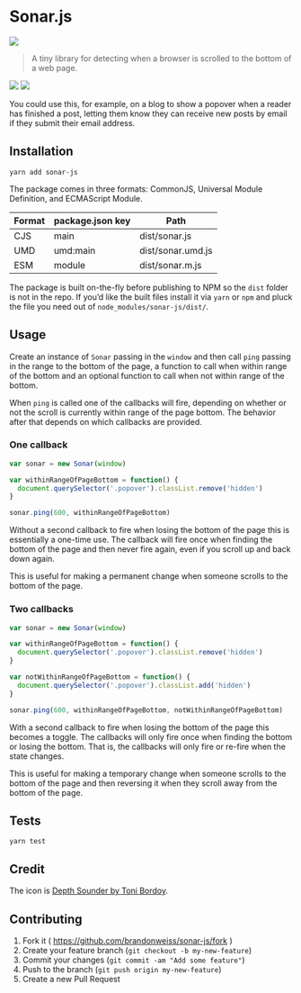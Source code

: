 # Sonar.js

![](https://cloud.githubusercontent.com/assets/4727/22095892/1b8ffeb8-ddcd-11e6-9f50-1116ff201553.png)

> A tiny library for detecting when a browser is scrolled to the bottom of a web page.

[![](https://badgen.net/npm/v/sonar-js?icon=npm)](https://www.npmjs.com/package/sonar-js)
[![](https://badgen.net/david/dep/brandonweiss/sonar-js)](https://david-dm.org/brandonweiss/sonar-js)

You could use this, for example, on a blog to show a popover when a reader has finished a post, letting them know they can receive new posts by email if they submit their email address.

## Installation

`yarn add sonar-js`

The package comes in three formats: CommonJS, Universal Module Definition, and ECMAScript Module.

| Format | package.json key | Path              |
|--------|------------------|-------------------|
| CJS    | main             | dist/sonar.js     |
| UMD    | umd:main         | dist/sonar.umd.js |
| ESM    | module           | dist/sonar.m.js   |

The package is built on-the-fly before publishing to NPM so the `dist` folder is not in the repo. If you’d like the built files install it via `yarn` or `npm` and pluck the file you need out of `node_modules/sonar-js/dist/`.

## Usage

Create an instance of `Sonar` passing in the `window` and then call `ping` passing in the range to the bottom of the page, a function to call when within range of the bottom and an optional function to call when not within range of the bottom.

When `ping` is called one of the callbacks will fire, depending on whether or not the scroll is currently within range of the page bottom. The behavior after that depends on which callbacks are provided.

### One callback

```javascript
var sonar = new Sonar(window)

var withinRangeOfPageBottom = function() {
  document.querySelector('.popover').classList.remove('hidden')
}

sonar.ping(600, withinRangeOfPageBottom)
```

Without a second callback to fire when losing the bottom of the page this is essentially a one-time use. The callback will fire once when finding the bottom of the page and then never fire again, even if you scroll up and back down again.

This is useful for making a permanent change when someone scrolls to the bottom of the page.

### Two callbacks

```javascript
var sonar = new Sonar(window)

var withinRangeOfPageBottom = function() {
  document.querySelector('.popover').classList.remove('hidden')
}

var notWithinRangeOfPageBottom = function() {
  document.querySelector('.popover').classList.add('hidden')
}

sonar.ping(600, withinRangeOfPageBottom, notWithinRangeOfPageBottom)
```

With a second callback to fire when losing the bottom of the page this becomes a toggle. The callbacks will only fire once when finding the bottom or losing the bottom. That is, the callbacks will only fire or re-fire when the state changes.

This is useful for making a temporary change when someone scrolls to the bottom of the page and then reversing it when they scroll away from the bottom of the page.

## Tests

`yarn test`

## Credit

The icon is [Depth Sounder by Toni Bordoy](https://thenounproject.com/term/depth-sounder/172726).

## Contributing

1. Fork it ( https://github.com/brandonweiss/sonar-js/fork )
2. Create your feature branch (`git checkout -b my-new-feature`)
3. Commit your changes (`git commit -am "Add some feature"`)
4. Push to the branch (`git push origin my-new-feature`)
5. Create a new Pull Request
